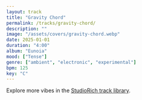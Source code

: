 ```yaml
---
layout: track
title: "Gravity Chord"
permalink: /tracks/gravity-chord/
description: ""
image: "/assets/covers/gravity-chord.webp"
date: 2025-01-01
duration: "4:00"
album: "Eunoia"
mood: ["Tense"]
genre: ["ambient", "electronic", "experimental"]
bpm: 125
key: "C"
---
```


Explore more vibes in the [StudioRich track library](/tracks/).
